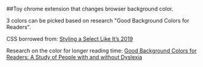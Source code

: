 ##Toy chrome extension that changes browser background color. 

3 colors can be picked based on research "Good Background Colors for Readers".

CSS borrowed from: [Styling a Select Like It’s 2019](https://www.filamentgroup.com/lab/select-css.html)

Research on the color for longer reading time: [Good Background Colors for Readers: A Study of People with and without Dyslexia](https://www.cs.cmu.edu/~jbigham/pubs/pdfs/2017/colors.pdf)